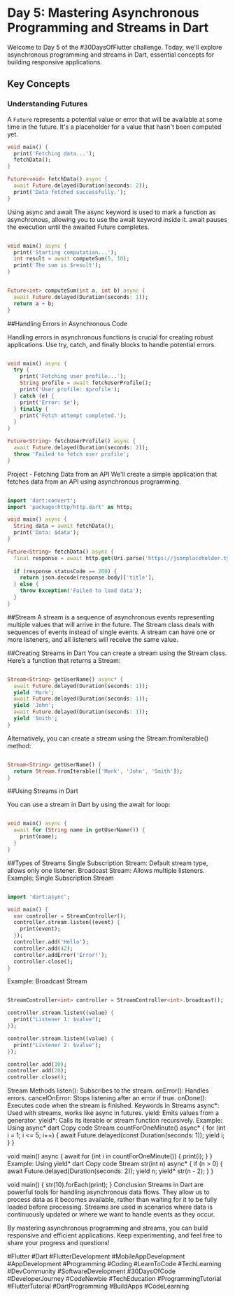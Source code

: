 # Day 5: Mastering Asynchronous Programming and Streams in Dart

Welcome to Day 5 of the #30DaysOfFlutter challenge. Today, we'll explore asynchronous programming and streams in Dart, essential concepts for building responsive applications.

## Key Concepts

### Understanding Futures
A `Future` represents a potential value or error that will be available at some time in the future. It's a placeholder for a value that hasn't been computed yet.

```dart
void main() {
  print('Fetching data...');
  fetchData();
}

Future<void> fetchData() async {
  await Future.delayed(Duration(seconds: 2));
  print('Data fetched successfully.');
}
```

Using async and await
The async keyword is used to mark a function as asynchronous, allowing you to use the await keyword inside it. await pauses the execution until the awaited Future completes.

```dart

void main() async {
  print('Starting computation...');
  int result = await computeSum(5, 10);
  print('The sum is $result');
}


Future<int> computeSum(int a, int b) async {
  await Future.delayed(Duration(seconds: 1));
  return a + b;
}
```

##Handling Errors in Asynchronous Code

Handling errors in asynchronous functions is crucial for creating robust applications. Use try, catch, and finally blocks to handle potential errors.

```dart

void main() async {
  try {
    print('Fetching user profile...');
    String profile = await fetchUserProfile();
    print('User profile: $profile');
  } catch (e) {
    print('Error: $e');
  } finally {
    print('Fetch attempt completed.');
  }
}

Future<String> fetchUserProfile() async {
  await Future.delayed(Duration(seconds: 2));
  throw 'Failed to fetch user profile';
}

```

Project - Fetching Data from an API
We'll create a simple application that fetches data from an API using asynchronous programming.

```dart

import 'dart:convert';
import 'package:http/http.dart' as http;

void main() async {
  String data = await fetchData();
  print('Data: $data');
}

Future<String> fetchData() async {
  final response = await http.get(Uri.parse('https://jsonplaceholder.typicode.com/todos/1'));
  
  if (response.statusCode == 200) {
    return json.decode(response.body)['title'];
  } else {
    throw Exception('Failed to load data');
  }
}
```

##Stream
A stream is a sequence of asynchronous events representing multiple values that will arrive in the future. The Stream class deals with sequences of events instead of single events. A stream can have one or more listeners, and all listeners will receive the same value.

##Creating Streams in Dart
You can create a stream using the Stream class. Here’s a function that returns a Stream<String>:

```dart

Stream<String> getUserName() async* {
  await Future.delayed(Duration(seconds: 1));
  yield 'Mark';
  await Future.delayed(Duration(seconds: 1));
  yield 'John';
  await Future.delayed(Duration(seconds: 1));
  yield 'Smith';
}
```
Alternatively, you can create a stream using the Stream.fromIterable() method:

```dart

Stream<String> getUserName() {
  return Stream.fromIterable(['Mark', 'John', 'Smith']);
}
```
##Using Streams in Dart

You can use a stream in Dart by using the await for loop:

```dart

void main() async {
  await for (String name in getUserName()) {
    print(name);
  }
}
```


##Types of Streams
Single Subscription Stream: Default stream type, allows only one listener.
Broadcast Stream: Allows multiple listeners.
Example: Single Subscription Stream
```dart

import 'dart:async';

void main() {
  var controller = StreamController();
  controller.stream.listen((event) {
    print(event);
  });
  controller.add('Hello');
  controller.add(42);
  controller.addError('Error!');
  controller.close();
}
```
Example: Broadcast Stream
```dart

StreamController<int> controller = StreamController<int>.broadcast();

controller.stream.listen((value) {
  print("Listener 1: $value");
});

controller.stream.listen((value) {
  print("Listener 2: $value");
});

controller.add(10);
controller.add(20);
controller.close();

```
Stream Methods
listen(): Subscribes to the stream.
onError(): Handles errors.
cancelOnError: Stops listening after an error if true.
onDone(): Executes code when the stream is finished.
Keywords in Streams
async*: Used with streams, works like async in futures.
yield: Emits values from a generator.
yield*: Calls its iterable or stream function recursively.
Example: Using async*
dart
Copy code
Stream<int> countForOneMinute() async* {
  for (int i = 1; i <= 5; i++) {
    await Future.delayed(const Duration(seconds: 1));
    yield i;
  }
}

void main() async {
  await for (int i in countForOneMinute()) {
    print(i);
  }
}
Example: Using yield*
dart
Copy code
Stream<int> str(int n) async* {
  if (n > 0) {
    await Future.delayed(Duration(seconds: 2));
    yield n;
    yield* str(n - 2);
  }
}

void main() {
  str(10).forEach(print);
}
Conclusion
Streams in Dart are powerful tools for handling asynchronous data flows. They allow us to process data as it becomes available, rather than waiting for it to be fully loaded before processing. Streams are used in scenarios where data is continuously updated or where we want to handle events as they occur.

By mastering asynchronous programming and streams, you can build responsive and efficient applications. Keep experimenting, and feel free to share your progress and questions!

#Flutter #Dart #FlutterDevelopment #MobileAppDevelopment #AppDevelopment #Programming #Coding #LearnToCode #TechLearning #DevCommunity #SoftwareDevelopment #30DaysOfCode #DeveloperJourney #CodeNewbie #TechEducation #ProgrammingTutorial #FlutterTutorial #DartProgramming #BuildApps #CodeLearning
